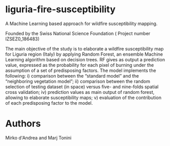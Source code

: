 
# liguria-fire-susceptibility
A Machine Learning based approach for wildfire susceptibility mapping.

Founded by the Swiss National Science Foundation (	Project number IZSEZ0_186483)

The main objective of the study is to elaborate a wildfire susceptibility map for Liguria region (Italy) by applying Random Forest, an ensemble Machine Learning algorithm based on decision trees. RF gives as output a prediction value, expressed as the probability for each pixel of burning under the assumption of a set of predisposing factors.
The model implements the following: i) comparison between the “standard model” and the “neighboring vegetation model”; ii) comparison between the random selection of testing dataset (in space) versus five- and nine-folds spatial cross validation; iv)  prediction values as main output of random forest, allowing to elaborate susceptibility maps; v) evaluation of the contribution of each predisposing factor to the model. 

# Authors
Mirko d'Andrea and Marj Tonini

